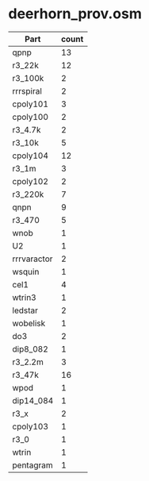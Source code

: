 deerhorn_prov.osm
==========
| **Part** | **count** |
|----------|-----------|
|qpnp|13| 
|r3_22k|12| 
|r3_100k|2| 
|rrrspiral|2| 
|cpoly101|3| 
|cpoly100|2| 
|r3_4.7k|2| 
|r3_10k|5| 
|cpoly104|12| 
|r3_1m|3| 
|cpoly102|2| 
|r3_220k|7| 
|qnpn|9| 
|r3_470|5| 
|wnob|1| 
|U2|1| 
|rrrvaractor|2| 
|wsquin|1| 
|cel1|4| 
|wtrin3|1| 
|ledstar|2| 
|wobelisk|1| 
|do3|2| 
|dip8_082|1| 
|r3_2.2m|3| 
|r3_47k|16| 
|wpod|1| 
|dip14_084|1| 
|r3_x|2| 
|cpoly103|1| 
|r3_0|1| 
|wtrin|1| 
|pentagram|1| 
